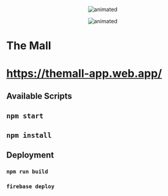 <p align="center">
<img src="https://onlinepngtools.com/images/examples-onlinepngtools/sunset.gif" alt="animated" />
</p>

<p align="center">
<img src="https://i.imgur.com/1WpID2F.gif" alt="animated" />
</p>

# The Mall
# https://themall-app.web.app/

## Available Scripts

## `npm start`
## `npm install`

## Deployment
### `npm run build`
### `firebase deploy`
